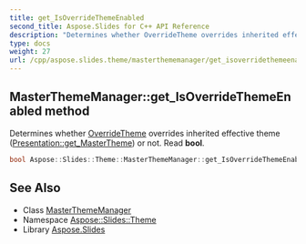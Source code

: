 ```yaml
---
title: get_IsOverrideThemeEnabled
second_title: Aspose.Slides for C++ API Reference
description: "Determines whether OverrideTheme overrides inherited effective theme (Presentation::get_MasterTheme) or not. Read bool."
type: docs
weight: 27
url: /cpp/aspose.slides.theme/masterthememanager/get_isoverridethemeenabled/
---
```

## MasterThemeManager::get_IsOverrideThemeEnabled method


Determines whether [OverrideTheme](../../overridetheme/) overrides inherited effective theme ([Presentation::get_MasterTheme](../../../aspose.slides/presentation/get_mastertheme/)) or not. Read **bool**.

```cpp
bool Aspose::Slides::Theme::MasterThemeManager::get_IsOverrideThemeEnabled() override
```

## See Also

* Class [MasterThemeManager](../)
* Namespace [Aspose::Slides::Theme](../../)
* Library [Aspose.Slides](../../../)
